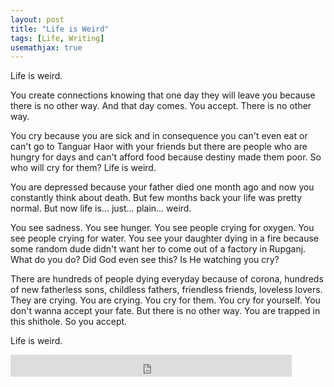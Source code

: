 ```yaml
---
layout: post
title: "Life is Weird"
tags: [Life, Writing]
usemathjax: true
---
```

Life is weird.

You create connections knowing that one day they will leave you because there is no other way. And that day comes. You accept. There is no other way. 

You cry because you are sick and in consequence you can't even eat or can't go to Tanguar Haor with your friends but there are people who are hungry for days and can't afford food because destiny made them poor. So who will cry for them? Life is weird.

You are depressed because your father died one month ago and now you constantly think about death. But few months back your life was pretty normal. But now life is... just... plain... weird.

You see sadness. You see hunger. You see people crying for oxygen. You see people crying for water. You see your daughter dying in a fire because some random dude didn't want her to come out of a factory in Rupganj. What do you do?  Did God even see this? Is He watching you cry? 

There are hundreds of people dying everyday because of corona, hundreds of new fatherless sons, childless fathers, friendless friends, loveless lovers. They are crying. You are crying. You cry for them. You cry for yourself. You don't wanna accept your fate. But there is no other way. You are trapped in this shithole. So you accept.

Life is weird.

<iframe src="https://www.facebook.com/plugins/like.php?href=https%3A%2F%2Fshahjalalshohag.github.io%2Fblog%2Flife-is-weird%2F&width=450&layout=standard&action=like&size=small&share=true&height=35&appId" width="450" height="35" style="border:none;overflow:hidden" scrolling="no" frameborder="0" allowfullscreen="true" allow="autoplay; clipboard-write; encrypted-media; picture-in-picture; web-share"></iframe>

<div id="fb-root"></div>
<script async defer crossorigin="anonymous" src="https://connect.facebook.net/en_US/sdk.js#xfbml=1&version=v12.0" nonce="BKWEYn3a"></script>

<div class="fb-comments" data-href="https://shahjalalshohag.github.io/blog/life-is-weird/" data-width="" data-numposts="5"></div>